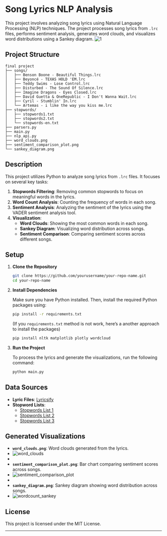 # **Song Lyrics NLP Analysis**

This project involves analyzing song lyrics using Natural Language Processing (NLP) techniques. The project processes song lyrics from `.lrc` files, performs sentiment analysis, generates word clouds, and visualizes word distributions using a Sankey diagram.
![1](https://github.com/user-attachments/assets/fa8acc03-efa6-4129-afcf-c7e45ea8a93a)


## **Project Structure**

```
final project
├── songs/
│   ├── Benson Boone - Beautiful Things.lrc
│   ├── Beyoncé - TEXAS HOLD 'EM.lrc
│   ├── Teddy Swims - Lose Control.lrc
│   ├── Disturbed - The Sound Of Silence.lrc
│   ├── Imagine Dragons - Eyes Closed.lrc
│   ├── David Guetta & OneRepublic - I Don't Wanna Wait.lrc
│   ├── Cyril - Stumblin' In.lrc
│   └── Artemas - i like the way you kiss me.lrc
├── stopwords/
│   ├── stopwords1.txt
│   ├── stopwords2.txt
│   └── stopwords-en.txt
├── parsers.py
├── main.py
├── nlp_api.py 
├── word_clouds.png
├── sentiment_comparison_plot.png
└── sankey_diagram.png

```

## **Description**

This project utilizes Python to analyze song lyrics from `.lrc` files. It focuses on several key tasks:

1. **Stopwords Filtering**: Removing common stopwords to focus on meaningful words in the lyrics.
2. **Word Count Analysis**: Counting the frequency of words in each song.
3. **Sentiment Analysis**: Analyzing the sentiment of the lyrics using the VADER sentiment analysis tool.
4. **Visualization**:
   - **Word Clouds**: Showing the most common words in each song.
   - **Sankey Diagram**: Visualizing word distribution across songs.
   - **Sentiment Comparison**: Comparing sentiment scores across different songs.

## **Setup**

1. **Clone the Repository**

   ```bash
   git clone https://github.com/yourusername/your-repo-name.git
   cd your-repo-name
   ```

2. **Install Dependencies**

   Make sure you have Python installed. Then, install the required Python packages using:

   ```bash
   pip install -r requirements.txt
   ```

   (If you `requirements.txt` method is not work, here’s a another approach to install the packages)

   ```txt
   pip install nltk matplotlib plotly wordcloud
   ```

3. **Run the Project**

   To process the lyrics and generate the visualizations, run the following command:

   ```bash
   python main.py
   ```

## **Data Sources**

- **Lyric Files**: [Lyricsify](https://www.lyricsify.com/)
- **Stopword Lists**:
  - [Stopwords List 1](https://gist.github.com/larsyencken/1440509)
  - [Stopwords List 2](https://github.com/stopwords-iso/stopwords-en/blob/master/stopwords-en.txt)
  - [Stopwords List 3](https://gist.github.com/sebleier/554280)

## **Generated Visualizations**

- **`word_clouds.png`**: Word clouds generated from the lyrics.
- ![word_clouds](https://github.com/user-attachments/assets/b070975a-b709-4a19-b935-4b179e18777d)
- 
- **`sentiment_comparison_plot.png`**: Bar chart comparing sentiment scores across songs.
- ![sentiment_comparison_plot](https://github.com/user-attachments/assets/e918df19-7b33-438a-875d-9302ab592cb6)
- 
- **`sankey_diagram.png`**: Sankey diagram showing word distribution across songs.
- ![wordcount_sankey](https://github.com/user-attachments/assets/925187d8-baf0-43e0-b9a7-b92495823280)


## **License**

This project is licensed under the MIT License.

---
